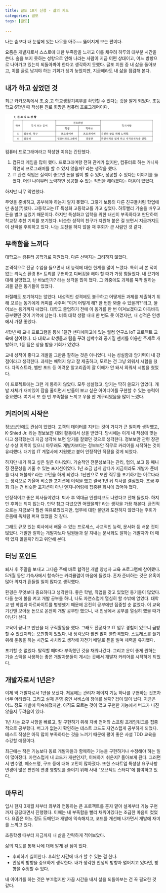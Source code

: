 ```yaml
---
title: 글또 10기 신청 - 삶의 지도
categories: 글또 
tags: [글또]

---
```


나는 숲보다 내 눈앞에 있는 나무를 아주~~ 뚫어지게 보는 편이다.

요즘은 개발자로서 스스로에 대한 부족함을 느끼고 이를 채우려 하루의 대부분 시간을 쓴다. 숲을 보지 못하는 성향으로 인해 나라는 사람이 지금 어떤 상태이고, 어느 방향으로 나아가고 있는지 되돌아봐야 한다고 생각하지 못했다. 글또 지원 중 내 삶을 돌아보고, 이를 글로 남겨야 하는 기회가 생겨 늦었지만, 지금에라도 내 삶을 점검해 본다.

## 내가 하고 싶었던 것

최근 카카오톡에서 초,중,고 학교생활기록부를 확인할 수 있다는 것을 알게 되었다. 초등학교 6학년 때 작성된 진로 희망은 컴퓨터 프로그래머이다.

![image.png](/assets/img/2024-09-16-my_journey_so_far/my_dream.png)

컴퓨터 프로그래머라고 작성한 이유는 간단했다.

1. 컴퓨터 게임을 많이 했다. 프로그래머랑 전혀 관계가 없지만, 컴퓨터로 하는 거니까 막연히 프로그래머를 할 수 있지 않을까? 라는 생각을 했다.
2. IT 관련 직업은 실력이 좋으면 돈을 많이 벌 수 있다, 성공할 수 있다는 이야기를 들었다. 어린 나이부터 노력하면 성공할 수 있는 직업을 해야겠다는 마음이 있었다.

하지만 너무 막연했다.

무엇을 준비하고, 공부해야 하는지 알지 못했다. 그렇게 보통의 다른 친구들처럼 학업에만 충실(?)했다. 고등학교는 IT 특성화 고등학교를 가고 싶었다. 하루빨리 기술을 배우고 돈을 벌고 싶었기 때문이다. 하지만 특성화고 입학을 위한 내신이 부족하다고 판단하여 학교장 추천 기회를 포기했다. 비슷한 성적의 친구가 지원해 붙은 걸 보면서 지금까지도 이 선택을 후회하고 있다. 나는 도전을 하지 않을 때 후회가 큰 사람인 것 같다.

## 부족함을 느끼다

대학교는 컴퓨터 공학과로 지원했다. 다른 선택지는 고려하지 않았다.

본격적으로 전공 수업을 들으면서 내 능력에 대한 한계를 많이 느꼈다. 특히 써 본 적이 없는 리눅스 환경 B+ 트리를 구현하고 디버깅을 해야 할 때가 가장 힘들었다. 내 끈기에 대해 실망했고, 난 바보인가? 라는 생각을 많이 했다. 그 와중에도 과제를 뚝딱 잘하는 괴물 같은 동기들이 있었다.

좌절해도 포기하지는 않았다. 내성적인 성격에도 불구하고 어떻게든 과제를 제출하기 위해 모르는 동기에게 커피를 사주며 “이거 어떻게 해? 한 번만 봐줄 수 있을까?”라고, 물어보는 용기까지 내었다. 대학교 졸업하기 전에 이 동기를 한 번 이겨보겠다고 아득바득 공부했던 것이 기억에 남는다. 비록 대학 생활 내내 한 번도 못 이겼지만, 내 성적은 인생에서 가장 좋았다.

4학년 때 교내 프로그램을 통해 1달간 샌디에이고에 있는 퀄컴 연구소 IoT 프로젝트 교육에 참여했다. 타 대학교 학생들과 팀을 꾸려 심박수와 공기질 센서를 이용한 주제로 개발하고, 1등 팀은 상을 받을 기회가 있었다.

교내 성적이 좋다고 개발을 그만큼 잘하는 것은 아니었다. 나는 성실함과 암기력이 내 강점이라고 생각한다. 과제는 빼먹지 않고 잘 제출하고, 모르는 건 그냥 외워서 시험을 쳤다. 다익스트라, 벨만 포드 등 어려운 알고리즘이 잘 이해가 안 돼서 외워서 시험을 쳤었다.

이 프로젝트에는 그런 게 통하지 않았다. 모두 성실했고, 암기는 딱히 쓸모가 없었다. 개발 자체가 재미있어 잠을 줄이면서 만들어 보고 싶은 아이디어를 구현할 수 있는 능력이 중요했다. 여기서 또 한 번 부족함을 느끼고 우물 안 개구리였음을 많이 느꼈다.

## 커리어의 시작은

정보보안에도 관심이 있었다. 고객의 데이터를 지키는 것이 가치가 큰 일이라 생각했고, K-Shied Jr. 라는 정보보안 대외 활동에서 상을 받았다. 당시에는 이게 내 적성에 맞는다고 생각했는데 지금 생각해 보면 암기를 잘했던 것으로 생각한다. 정보보안 관련 장관상 수상 이력이 있으니 아무래도 개발자보다는 정보보안 직무로 커리어를 시작하는 것이 유리했다. 대기업 IT 계열사에 지원했고 붙어 안정적인 직장을 갖게 되었다.

하지만 내가 하고 싶은 일은 아니었다. 기술적인 전문성보다는 관리, 협의, 보고 등 매니징 전문성을 키울 수 있는 포지션이었다. 1년 조금 넘게 참다가 지금이라도 개발자 준비를 다시 해볼까? 라는 고민을 하게 되었다. 1년만으로 보안 직무를 포기하기는 이르다라는 생각으로 기울어 비슷한 포지션에 이직을 했고 결국 1년 뒤 퇴사를 결심했다. 조금 후회 되는 건 비슷한 포지션이 아닌 엔지니어링에 집중된 회사에 갔어야 했다.

안정적이고 좋은 회사들이었다. 퇴사 후 역대급 인센티브도 나왔다고 전해 들었다. 하지만 후회는 되지 않는다. 만약 참고 다녔으면 어땠을까? 라는 생각을 가끔 해본다. 금전적으로는 지금보다 훨씬 여유로웠겠지만, 업무에 대한 불만과 도전하지 않았다는 후회가 온몸에 독처럼 퍼져 있었을 것 같다.

그래도 규모 있는 회사에서 배울 수 있는 프로세스, 사교적인 능력, 문서화 등 배운 것이 많았다. 개발만 잘하는 개발자보다 팀원들과 잘 지내는 문서화도 잘하는 개발자가 더 매력 있지 않을까? 라고 위안해 본다.

## 터닝 포인트

퇴사 후 주말을 보내고 그다음 주에 바로 합격한 개발 양성자 교육 프로그램에 참여했다. 5개월 동안 기숙사에서 합숙하는 커리큘럼이 마음에 들었다. 혼자 준비하는 것은 유혹이 많아 의지가 흔들릴 일이 많다고 생각했다.

환경은 무엇보다 중요하다고 생각한다. 좋은 학벌, 직업을 갖고 있었던 동기들이 많았다. 다들 눈에 불을 켜고 개발 공부를 하니, 나도 자연스럽게 열심히 할 수밖에 없었다. 대학교 땐 학업과 아르바이트를 병행했기 때문에 온전히 공부에만 집중할 순 없었다. 이 교육 기간엔 모아둔 돈으로 온전히 개발 공부만 했으니, 내 인생에서 공부를 열심히 했을 때가 아닌가 싶다.

교육이 끝나고 반년을 더 구직활동을 했다. 그래도 전공자고 IT 업무 경험이 있으니 금방 할 수 있겠지라는 오만함이 있었다. 내 생각보다 훨씬 많이 불합격했다. 스트레스를 풀기 위해 운동을 하는 시간도 사치라고 생각해 자전거 배달로 돈을 벌며 체력을 유지했다.

포기할 순 없었다. 탈락할 때마다 부족했던 것을 채워나갔다. 그리고 운이 좋게 원하는 기술 스택을 사용하는 좋은 개발자분들이 계시는 곳에서 개발자 커리어를 시작하게 되었다.

## 개발자로서 1년은?

이제 막 개발자로서 1년을 보냈다. 처음에는 관리자 페이지 기능 하나를 구현하는 것조차 너무 어려웠다. 그리고 실제 운영 중인 서비스에 장애를 낼까? 겁이 많이 났다. 지금은 어느 정도 개발에 익숙해졌지만, 아직도 모르는 것이 많고 구현한 기능에서 버그가 나진 않을지 두려움이 있다.

1년 차는 요구 사항을 빠르고, 잘 구현하기 위해 자바 언어와 스프링 프레임워크를 집중적으로 공부했다. 버그가 없는지 확인하는 테스트 코드도 자연스럽게 공부하게 되었다. 테스트 작성은 아직 많이 부족하다는 것을 느끼기 때문에 평이 좋은 사설 TDD 교육을 수강할 예정이다.

최근에는 작은 기능보다 동료 개발자들과 함께하는 기능을 구현하거나 수정해야 하는 일이 많아졌다. 자연스럽게 내 코드가 개판인지?, 이해하기 쉬운지? 돌아보게 된다. 그러면서 변수명, 메소드명, 구조 등에 대해 고민이 많아졌다. 또한 스타트업 특성상 요구사항 변경이 많은 편인데 변경 영향도를 줄이기 위해 사내 “오브젝트 스터디”에 참여하고 있다.

## 마무리

입사 한지 3개월 차부터 외부와 연동하는 큰 프로젝트를 혼자 맡아 설계부터 기능 구현까지 끙끙대면서 진행했다. 이때는 내 부족함을 빨리 채워야겠다는 조급한 마음이 컸었다. 요즘은 어느 정도 도메인과 개발에 익숙해지고, 코드를 개선해 나가면서 개발에 재미를 느끼고 있다.

초등학생 때부터 지금까지 내 삶을 간략하게 적어보았다.

삶의 지도를 통해 나에 대해 알게 된 점이 있다.

- 후회하기 싫어한다. 후회할 시간에 내가 할 수 있는 걸 한다.
- 인생의 방향을 중요하게 생각한다. 내가 생각한 인생의 방향과 멀어지고 있다면, 방향을 수정할 수 있다.

내 이야기를 하는 것은 부끄럽지만 가끔 시간을 내서 삶을 되돌아보는 건 꼭 필요한 것 같다.


